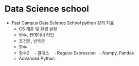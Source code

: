 # Data Science school
 * Fast Campus Data Science School python 강의 자료
    - CS 개론 및 환경 설정
    - 변수, 컨테이너 타입
    - 조건문, 반복문
    - 함수
    
    - 함수2
    - 클래스
    - Regular Expression
    - Numpy, Pandas
    - Advanced Python
